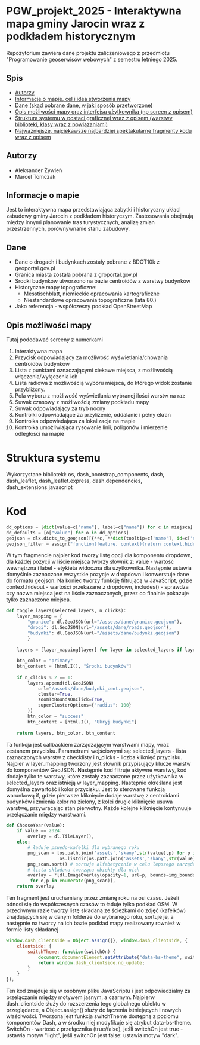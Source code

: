 # PGW_projekt_2025 - Interaktywna mapa gminy Jarocin wraz z podkładem historycznym
Repozytorium zawiera dane projektu zaliczeniowego z przedmiotu "Programowanie geoserwisów webowych" z semestru letniego 2025.

## Spis
* [Autorzy](#autorzy)
* [Informacje o mapie, cel i idea stworzenia mapy](#informacje-o-mapie)
* [Dane (skąd pobrane dane, w jaki sposób przetworzone)](#dane)
* [Opis możliwości mapy oraz interfejsu użytkownika (np screen z opisem)](#opis-możliwości-mapy)
* [Struktura systemu w postaci graficznej wraz z opisem (warstwy, biblioteki, klasy wraz z powiązaniami)](#struktura-systemu)
* [Najważniejsze, najciekawsze najbardziej spektakularne fragmenty kodu wraz z opisem](#kod)

## Autorzy
- Aleksander Żywień
- Marcel Tomczak

## Informacje o mapie
Jest to interaktywna mapa przedstawiająca zabytki i historyczny układ zabudowy gminy Jarocin z podkładem historyczym. Zastosowania obejmują między innymi planowanie tras turystycznych, analizę zmian przestrzennych, porównywnanie stanu zabudowy.

## Dane
- Dane o drogach i budynkach zostały pobrane z BDOT10k z geoportal.gov.pl
- Granica miasta została pobrana z groportal.gov.pl
- Środki budynków utworzono na bazie centroidów z warstwy budynków
- Historyczne mapy topograficzne:
    - Messtischblatt, niemieckie opracowania kartograficzne
    - Niestandardowe opracowania topograficzne (lata 80.)
- Jako referencja - współczesny podkład OpenStreetMap

## Opis możliwości mapy
Tutaj pododawać screeny z numerkami
1. Interaktywna mapa
2. Przycisk odpowiadający za możliwość wyświetlania/chowania centroidów budynków
3. Lista z punktami oznaczającymi ciekawe miejsca, z możliwością włączenia/wyłączenia ich
4. Lista radiowa z możliwością wyboru miejsca, do którego widok zostanie przybliżony.
5. Pola wyboru z możliwość wyświetlania wybranej ilości warstw na raz
6. Suwak czasowy z możliwością zmiany podkładu mapy
7. Suwak odpowiadający za tryb nocny
8. Kontrolki odpowiadające za przyliżenie, oddalanie i pełny ekran
11. Kontrolka odpowiadająca za lokalizacje na mapie
12. Kontrolka umożliwiająca rysowanie linii, poligonów i mierzenie odległości na mapie

# Struktura systemu


Wykorzystane biblioteki:
os, dash_bootstrap_components, dash, dash_leaflet, dash_leaflet.express, dash.dependencies, dash_extensions.javascript

# Kod

```python
dd_options = [dict(value=c["name"], label=c["name"]) for c in miejsca]
dd_defaults = [o["value"] for o in dd_options]
geojson = dlx.dicts_to_geojson([{**c, **dict(tooltip=c['name'], id=c['name'])} for c in miejsca])
geojson_filter = assign("function(feature, context){return context.hideout.includes(feature.properties.name);}")
```

W tym fragmencie najpier kod tworzy listę opcji dla komponentu dropdown, dla każdej pozycji w liście miejsca tworzy słownik z: value - wartość wewnętrzna i label - etykieta widoczna dla użytkownika. Następnie ustawia domyślnie zaznaczone wszystkie pozycje w dropdown i konwerstuje dane do formatu geojson. Na koniec tworzy funkcję filtrującą w JavaScript, gdzie context.hideout - wartości przekazane z dropdown, includes() - sprawdza czy nazwa miejsca jest na liście zaznaczonych, przez co finalnie pokazuje tylko zaznaczone miejsca.


```python
def toggle_layers(selected_layers, n_clicks):
    layer_mapping = {
        "granice": dl.GeoJSON(url="/assets/dane/granice.geojson"),
        "drogi": dl.GeoJSON(url="/assets/dane/roads.geojson"),
        "budynki": dl.GeoJSON(url="/assets/dane/budynki.geojson")
        }
    
    layers = [layer_mapping[layer] for layer in selected_layers if layer in layer_mapping]
    
    btn_color = "primary"
    btn_content = [html.I(), "Środki budynków"]
    
    if n_clicks % 2 == 1:
        layers.append(dl.GeoJSON(
            url="/assets/dane/budynki_cent.geojson",
            cluster=True,
            zoomToBoundsOnClick=True,
            superClusterOptions={"radius": 100}
        ))
        btn_color = "success"
        btn_content = [html.I(), "Ukryj budynki"]
    
    return layers, btn_color, btn_content
```

Ta funkcja jest callbackiem zarządzającym warstwami mapy, wraz zestanem przycisku. Parametrami wejściowymi są: selected_layers - lista zaznaczonych warstw z checklisty i n_clicks - liczba kliknięć przycisku. Najpier w layer_mapping tworzony jest słownik przypisujący klucze warstw do komponentów GeoJSON. Następnie kod filtruje aktywne warstwy, kod dodaje tylko te warstwy, które zostały zaznaczone przez użytkownika w selected_layers oraz istnieją w layer_mapping. Następnie określana jest domyślna zawartość i kolor przycisku. Jest to sterowane funkcją warunkową if, gdzie pierwsze kliknięcie dodaje warstwę z centroidami budynków i zmienia kolor na zielony, z kolei drugie kliknięcie usuwa warstwę, przywracając stan pierwotny. Każde kolejne kliknięcie kontynuuje przełączanie między warstwami.

```python
def ChooseYear(value):
    if value == 2024:
        overlay = dl.TileLayer(),
    else:
        # ładuje psuedo-kafelki dla wybranego roku
        png_scan = [os.path.join('assets','skany',str(value),p) for p in 
                    os.listdir(os.path.join('assets','skany',str(value)))]
        png_scan.sort() # sortuje alfabetycznie w celu lepszego zarządzania
        # lista składana tworząca obiekty dla nich
        overlay = *[dl.ImageOverlay(opacity=1, url=p, bounds=img_bounds[e])
         for e,p in enumerate(png_scan)],
    return overlay
```

Ten fragment jest uruchamiany przez zmianę roku na osi czasu. Jeżeli odnosi się do współczesnych czasów to ładuje tylko podkład OSM. W przeciwnym razie tworzy listę składaną ze ścieżkami do zdjęć (kafelków) znajdujących się w danym folderze do wybranego roku, sortuje je, a następnie na tworzy na ich bazie podkład mapy realizowany rownież w formie listy składanej

```javascript
window.dash_clientside = Object.assign({}, window.dash_clientside, {
    clientside: {
        switchTheme: function(switchOn) {
            document.documentElement.setAttribute("data-bs-theme", switchOn ? "light" : "dark");
            return window.dash_clientside.no_update;
        }
    }
});
```
Ten kod znajduje się w osobnym pliku JavaScriptu i jest odpowiedzialny za przełączanie między motywem jasnym, a czarnym. Najpierw dash_clientside służy do rozszerzenia tego globalnego obiektu w przeglądarce, a Object.assign() służy do łączenia istniejących i nowych właściwości. Tworzona jest funkcja switchTheme dostępną z poziomu komponentów Dash, a w środku niej modyfikuje się atrybut data-bs-theme. SwitchOn - wartość z przełącznika (true/false), jeśli switchOn jest true - ustawia motyw "light", jeśli switchOn jest false: ustawia motyw "dark".





